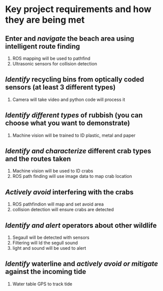 # Key project requirements and how they are being met

## Enter and *navigate* the beach area using intelligent route finding
1. ROS mapping will be used to pathfind 
1. Ultrasonic sensors for collision detection

## *Identify* recycling bins from optically coded sensors (at least 3 different types)
1. Camera will take video and python code will process it 

## *Identify different types* of rubbish (you can choose what you want to demonstrate)
1. Machine vision will be trained to ID plastic, metal and paper

## *Identify and characterize* different crab types and the routes taken
1. Machine vision will be used to ID crabs 
1. ROS path finding will use image data to map crab location 

## *Actively avoid* interfering with the crabs
1. ROS pathfindion will map and  set avoid area
1. collision detection will ensure crabs are detected 

## *Identify and alert* operators about other wildlife
1. Segaull will be detected with sensors 
1. Filtering will Id the segull sound
1. light and sound will be used to alert 

## *Identify* waterline and *actively avoid or mitigate* against the incoming tide
1. Water table GPS to track tide
